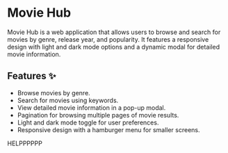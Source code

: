 # Movie Hub 

Movie Hub is a web application that allows users to browse and search for movies by genre, release year, and popularity. It features a responsive design with light and dark mode options and a dynamic modal for detailed movie information.

## Features ✨

- Browse movies by genre.
- Search for movies using keywords.
- View detailed movie information in a pop-up modal.
- Pagination for browsing multiple pages of movie results.
- Light and dark mode toggle for user preferences.
- Responsive design with a hamburger menu for smaller screens.

HELPPPPPP